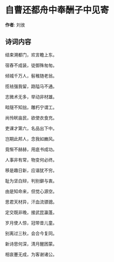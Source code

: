 # 自曹还都舟中奉酬子中见寄

**作者**: 刘攽

## 诗词内容

结束溯都门，欢言瞻上东。

宿舂不成装，徒御殊匆匆。

倾城千万人，髫稚随老翁。

揽袪强我留，路隘马不通。

志微术无多，举动非材雄。

畦隧不知拙，雕朽宁谓工。

尚怜畎亩民，欲使衣食充。

吏课才第六，名品出下中。

岂期此邦人，念我如豳风。

竟惭不赫赫，用底书成功。

人事非有常，物变何必终。

移是趣日新，应谐犹不穷。

耻为坚白辩，判别僻与衷。

由是知命来，但觉心源空。

思君天材异，汗血流骠骢。

定交既非晚，接武昆瀛蓬。

岁月使人惊，冠带昔儿童。

别离过三秋，会合今复同。

新诗思何深，清月醒困蒙。

相哀蹇无成，为客谢诸公。

